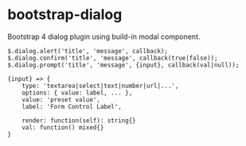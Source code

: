 # bootstrap-dialog

Bootstrap 4 dialog plugin using build-in modal component.

```
$.dialog.alert('title', 'message', callback);
$.dialog.confirm('title', 'message', callback(true|false));
$.dialog.prompt('title', 'message', {input}, callback(val|null));

{input} => {
    type: 'textarea|select|text|number|url|...',
    options: { value: label, ... },
    value: 'preset value',
    label: 'Form Control Label',

    render: function(self): string{}
    val: function() mixed{}
}
```